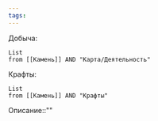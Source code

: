 ```yaml
---
tags:
---
```

Добыча:
```dataview
List
from [[Камень]] AND "Карта/Деятельность"
```
Крафты:
```dataview
List
from [[Камень]] AND "Крафты"
```
Описание::""
